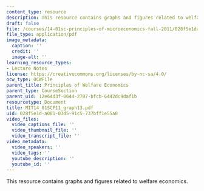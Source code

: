 ```yaml
---
content_type: resource
description: This resource contains graphs and figures related to welfare economics.
draft: false
file: /courses/14-01sc-principles-of-microeconomics-fall-2011/028f5e1da08103d591c5737bff1e55a0_MIT14_01SCF11_graph13.pdf
file_type: application/pdf
image_metadata:
  caption: ''
  credit: ''
  image-alt: ''
learning_resource_types:
- Lecture Notes
license: https://creativecommons.org/licenses/by-nc-sa/4.0/
ocw_type: OCWFile
parent_title: Principles of Welfare Economics
parent_type: CourseSection
parent_uid: 12e64d3f-0644-2707-bfcb-6442dc9daf1b
resourcetype: Document
title: MIT14_01SCF11_graph13.pdf
uid: 028f5e1d-a081-03d5-91c5-737bff1e55a0
video_files:
  video_captions_file: ''
  video_thumbnail_file: ''
  video_transcript_file: ''
video_metadata:
  video_speakers: ''
  video_tags: ''
  youtube_description: ''
  youtube_id: ''
---
```

This resource contains graphs and figures related to welfare economics.